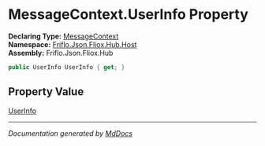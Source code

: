 ﻿<!--  
  <auto-generated>   
    The contents of this file were generated by a tool.  
    Changes to this file may be list if the file is regenerated  
  </auto-generated>   
-->

# MessageContext.UserInfo Property

**Declaring Type:** [MessageContext](../index.md)  
**Namespace:** [Friflo.Json.Fliox.Hub.Host](../../index.md)  
**Assembly:** Friflo.Json.Fliox.Hub

```csharp
public UserInfo UserInfo { get; }
```

## Property Value

[UserInfo](../../../Client/UserInfo/index.md)

___

*Documentation generated by [MdDocs](https://github.com/ap0llo/mddocs)*
